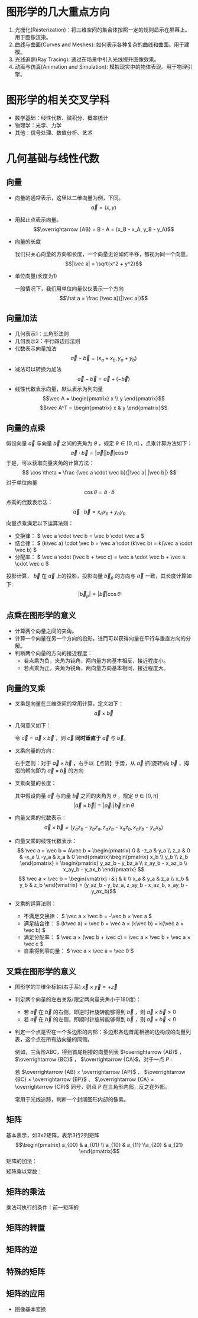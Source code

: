 <!--
 * @Autor: Guo Kainan
 * @Date: 2021-08-27 08:58:37
 * @LastEditors: Guo Kainan
 * @LastEditTime: 2021-08-27 11:19:57
 * @Description: 
-->
# 图形学的几大重点方向
1. 光栅化(Rasterization)：将三维空间的集合体按照一定的规则显示在屏幕上。用于图像渲染。
2. 曲线与曲面(Curves and Meshes): 如何表示各种复杂的曲线和曲面。用于建模。
3. 光线追踪(Ray Tracing): 通过在场景中引入光线提升图像效果。
4. 动画与仿真(Animation and Simulation): 模拟现实中的物体表现。用于物理引擎。

# 图形学的相关交叉学科
- 数学基础：线性代数、微积分、概率统计
- 物理学：光学、力学
- 其他：信号处理、数值分析、艺术

# 几何基础与线性代数

## 向量
- 向量的通常表示，这里以二维向量为例，下同。
$$\vec a = (x, y)$$

- 用起止点表示向量。
$$\overrightarrow {AB} = B - A = (x_B - x_A, y_B - y_A)$$

- 向量的长度

  我们只关心向量的方向和长度，一个向量无论如何平移，都视为同一个向量。
$$|\vec a| = \sqrt{x^2 + y^2}$$


- 单位向量(长度为1)

  一般情况下，我们用单位向量仅仅表示一个方向
$$\hat a = \frac {\vec a}{|\vec a|}$$

## 向量加法
- 几何表示1：三角形法则
- 几何表示2：平行四边形法则
- 代数表示向量加法
$$\vec a - \vec b = (x_a + x_b, y_a + y_b)$$
- 减法可以转换为加法
$$\vec a - \vec b = \vec a + (-\vec b)$$
- 线性代数表示向量，默认表示为列向量
$$\vec A = \begin{pmatrix} x \\ y \end{pmatrix}$$
$$\vec A^T = \begin{pmatrix} x & y \end{pmatrix}$$

## 向量的点乘
假设向量 $\vec a$ 与向量 $\vec b$ 之间的夹角为 $\theta$ ，规定 $\theta \in [0, \pi]$ ，点乘计算方法如下：
$$ \vec a \cdot \vec b = |\vec a| |\vec b| \cos \theta $$
于是，可以获取向量夹角的计算方法：
$$ \cos \theta = \frac {\vec a \cdot \vec b}{|\vec a| |\vec b|} $$
对于单位向量
$$ \cos \theta = \hat a \cdot \hat b $$
点乘的代数表示法：
$$ \vec a \cdot \vec b = x_ax_b + y_ay_b $$
向量点乘满足以下运算法则：
- 交换律： $ \vec a \cdot \vec b = \vec b \cdot \vec a $
- 结合律： $ (k\vec a) \cdot \vec b = \vec a \cdot (k\vec b) = k(\vec a \cdot \vec b) $
- 分配率： $ \vec a \cdot (\vec b + \vec c) = \vec a \cdot \vec b + \vec a \cdot \vec c $

投影计算， $\vec b$ 在 $\vec a$ 上的投影，投影向量 $\vec b_p$ 的方向与 $\vec a$ 一致，其长度计算如下:
$$|\vec b_p| = |\vec b|\cos \theta$$

## 点乘在图形学的意义
- 计算两个向量之间的夹角。
- 计算一个向量在另一个方向的投影，进而可以获得向量在平行与垂直方向的分解。
- 判断两个向量的方向的接近程度：
  - 若点乘为负，夹角为钝角，两向量方向基本相反，接近程度小。
  - 若点乘为正，夹角为锐角，两向量方向基本相同，接近程度大。

## 向量的叉乘
- 叉乘是向量在三维空间的常用计算，定义如下：
$$ \vec a × \vec b $$

- 几何意义如下：

  令 $\vec c = \vec a × \vec b$ ，则 $\vec c$ **同时垂直于** $\vec a$ 与 $\vec b$。

- 叉乘向量的方向：

  右手定则：对于 $\vec a × \vec b$ ，右手以【点赞】手势，从 $\vec a$ 抓(旋转)向 $\vec b$ ，拇指的朝向即为 $\vec a × \vec b$ 的方向

- 叉乘向量的长度：

  其中假设向量 $\vec a$ 与向量 $\vec b$ 之间的夹角为 $\theta$ ，规定 $\theta \in [0, \pi]$
$$ |\vec a × \vec b| = |\vec a| |\vec b| \sin \theta $$

- 向量叉乘的代数表示：
$$ \vec a × \vec b = (y_az_b - y_bz_a, z_ay_b - x_az_b, x_ay_b - y_ax_b) $$

- 向量叉乘的线性代数表示：
$$ \vec a × \vec b = A\vec b = \begin{pmatrix} 0 & -z_a & y_a \\ z_a & 0 & -x_a \\ -y_a & x_a & 0 \end{pmatrix}\begin{pmatrix} x_b \\ y_b \\ z_b \end{pmatrix} = \begin{pmatrix} y_az_b - y_bz_a \\ z_ay_b - x_az_b \\ x_ay_b - y_ax_b \end{pmatrix} $$
$$ \vec a × \vec b = \begin{vmatrix} i & j & k \\ x_a & y_a & z_a \\ x_b & y_b & z_b \end{vmatrix} = (y_az_b - y_bz_a, z_ay_b - x_az_b, x_ay_b - y_ax_b)$$

- 叉乘的运算法则：
  - 不满足交换律： $ \vec a × \vec b = -\vec b × \vec a $
  - 满足结合律： $ (k\vec a) × \vec b = \vec a × (k\vec b) = k(\vec a × \vec b) $
  - 满足分配率： $ \vec a × (\vec b + \vec c) = \vec a × \vec b + \vec a × \vec c $
  - 自乘得到零向量： $ \vec a × \vec a = \vec 0 $

## 叉乘在图形学的意义
- 图形学的三维坐标轴(右手系) $\vec x × \vec y = +\vec z$
- 判定两个向量的左右关系(限定两向量夹角小于180度)：
  - 若 $\vec a$ 在 $\vec b$ 的右侧，即逆时针旋转能够得到 $\vec b$ ，则 $\vec a × \vec b > 0$
  - 若 $\vec a$ 在 $\vec b$ 的左侧，即顺时针旋转能够得到 $\vec b$ ，则 $\vec a × \vec b < 0$
- 判定一个点是否在一个多边形的内部：多边形各边首尾相接的边构成的向量列表，这个点在所有边向量的同侧。

  例如，三角形ABC，得到首尾相接的向量列表 $\overrightarrow {AB}$ ， $\overrightarrow {BC}$ ， $\overrightarrow {CA}$，对于一点 $P$ :

  若 $\overrightarrow {AB} × \overrightarrow {AP}$ 、 $\overrightarrow {BC} × \overrightarrow {BP}$ 、 $\overrightarrow {CA} × \overrightarrow {CP}$ 同号，则点 $P$ 在三角形内部，反之在外部。

  常用于光线追踪，判断一个封闭图形内部的像素。

## 矩阵
基本表示，如3x2矩阵，表示3行2列矩阵
$$\begin{pmatrix} a_{00} & a_{01} \\ a_{10} & a_{11} \\a_{20} & a_{21} \end{pmatrix}$$
矩阵的加法：
$$$$
矩阵乘以常数：

## 矩阵的乘法
乘法可执行的条件：前一矩阵的

## 矩阵的转置

## 矩阵的逆

## 特殊的矩阵


## 矩阵的应用
- 图像基本变换
  